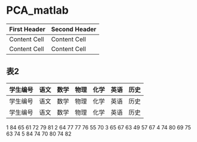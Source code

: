 # PCA_matlab
| First Header  | Second Header |
| ------------- | ------------- |
| Content Cell  | Content Cell  |
| Content Cell  | Content Cell  |

## 表2
| 学生编号 | 语文 | 数学| 物理 | 化学 | 英语 | 历史 |
| --- | --- | --- | --- | --- | --- | --- |
| 学生编号 | 语文 | 数学| 物理 | 化学 | 英语 | 历史 |
| 学生编号 | 语文 | 数学| 物理 | 化学 | 英语 | 历史 |

1	84	65	61	72	79	81
2	64	77	77	76	55	70
3	65	67	63	49	57	67
4	74	80	69	75	63	74
5	84	74	70	80	74	82
